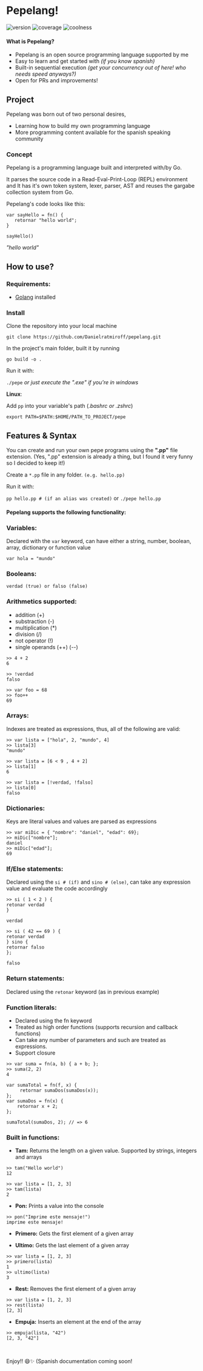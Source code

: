 # Pepelang!
![version](https://img.shields.io/badge/version-0.3-green)
![coverage](https://img.shields.io/badge/coverage-85-yellowgreen)
![coolness](https://img.shields.io/badge/coolness-99-blue)


#### What is Pepelang?
 - Pepelang is an open source programming language supported by me 
 - Easy to learn and get started with *(if you know spanish)*
 - Built-in sequential execution *(get your concurrency out of here! who needs speed anyways?)*
 - Open for PRs and improvements!

## Project
Pepelang was born out of two personal desires, 
- Learning how to build my own programming language 
- More programming content available for the spanish speaking community

### Concept
Pepelang is a programming language built and interpreted with/by Go.

It parses the source code in a Read-Eval-Print-Loop (REPL) environment and It has it's own token system, lexer, parser, AST and reuses the gargabe collection system from Go. 

Pepelang's code looks like this:

```
var sayHello = fn() { 
   retornar "hello world";
}

sayHello()
```
    
*"hello world"*
    
## How to use?

### Requirements:
- [Golang](https://go.dev/) installed 

### Install
Clone the repository into your local machine

`git clone https://github.com/Danielratmiroff/pepelang.git`
 
In the project's main folder, built it by running 

`go build -o .`

Run it with:

`./pepe` 
*or just execute the ".exe" if you're in windows*

**Linux**:

Add `pp` into your variable's path (*.bashrc or .zshrc*)

`export PATH=$PATH:$HOME/PATH_TO_PROJECT/pepe`

## Features & Syntax
You can create and run your own pepe programs using the **".pp"** file extension. (Yes, ".pp" extension is already a thing, but I found it very funny so I decided to keep it!)

Create a `*.pp` file in any folder. `(e.g. hello.pp)`

Run it with:

`pp hello.pp # (if an alias was created)` or `./pepe hello.pp`

#### Pepelang supports the following functionality:

### Variables:

Declared with the `var` keyword, can have either a string, number, boolean, array, dictionary or function value

```
var hola = "mundo"
```

### Booleans:

```
verdad (true) or falso (false)
```

### Arithmetics supported:
- addition (+)
- substraction (-)
- multiplication (*)
- division (/)
- not operator (!)
- single operands (++) (--)
	
```
>> 4 + 2
6
```

```
>> !verdad
falso
```

```
>> var foo = 68
>> foo++
69
```

### Arrays:

Indexes are treated as expressions, thus, all of the following are valid:

```
>> var lista = ["hola", 2, "mundo", 4]
>> lista[3]
"mundo"
```

```
>> var lista = [6 < 9 , 4 + 2]
>> lista[1]
6
```
```
>> var lista = [!verdad, !falso]
>> lista[0]
falso
```

### Dictionaries:

Keys are literal values and values are parsed as expressions

```
>> var miDic = { "nombre": "daniel", "edad": 69}; 
>> miDic["nombre"];
daniel 
>> miDic["edad"]; 
69 
```

### If/Else statements:

Declared using the `si # (if)` and `sino # (else)`, can take any expression value and evaluate the code accordingly

```
>> si ( 1 < 2 ) { 
retonar verdad
}

verdad
```

```
>> si ( 42 == 69 ) { 
retonar verdad 
} sino { 
retornar falso
};

falso
```

### Return statements:

Declared using the `retonar` keyword (as in previous example)

### Function literals:
- Declared using the fn keyword
- Treated as high order functions (supports recursion and callback functions)
- Can take any number of parameters and such are treated as expressions.
- Support closure

```
>> var suma = fn(a, b) { a + b; };
>> suma(2, 2)
4
```

```
var sumaTotal = fn(f, x) { 
	 retornar sumaDos(sumaDos(x)); 
}; 
var sumaDos = fn(x) { 
	retornar x + 2; 
}; 

sumaTotal(sumaDos, 2); // => 6
```


### Built in functions:

- **Tam:**
Returns the length on a given value. Supported by strings, integers and arrays

```
>> tam("Hello world")
12
```

```
>> var lista = [1, 2, 3]
>> tam(lista)
2
```

- **Pon:**
Prints a value into the console

```
>> pon("Imprime este mensaje!")
imprime este mensaje!
```

- **Primero:**
Gets the first element of a given array

- **Ultimo:**
Gets the last element of a given array

```
>> var lista = [1, 2, 3]
>> primero(lista)
1
>> ultimo(lista)
3
```

- **Rest:**
Removes the first element of a given array

```
>> var lista = [1, 2, 3]
>> rest(lista)
[2, 3]
```

- **Empuja:**
Inserts an element at the end of the array

```
>> empuja(lista, "42")
[2, 3, "42"]
```

<br>

Enjoy!! 😄✨ (Spanish documentation coming soon! 

